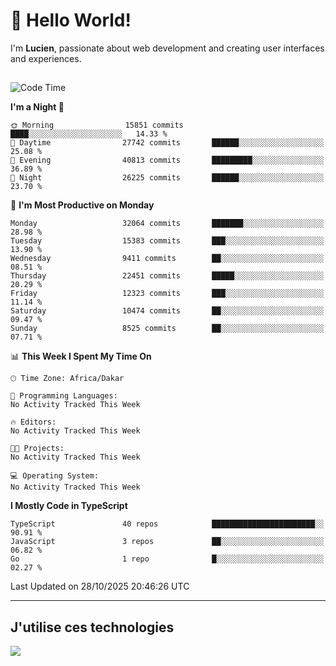 # 👋 Hello World!

I'm **Lucien**, passionate about web development and creating user interfaces and experiences.

##

<!--START_SECTION:waka-->
![Code Time](http://img.shields.io/badge/Code%20Time-3%2C921%20hrs%2018%20mins-blue)

**I'm a Night 🦉** 

```text
🌞 Morning                15851 commits       ████░░░░░░░░░░░░░░░░░░░░░   14.33 % 
🌆 Daytime                27742 commits       ██████░░░░░░░░░░░░░░░░░░░   25.08 % 
🌃 Evening                40813 commits       █████████░░░░░░░░░░░░░░░░   36.89 % 
🌙 Night                  26225 commits       ██████░░░░░░░░░░░░░░░░░░░   23.70 % 
```
📅 **I'm Most Productive on Monday** 

```text
Monday                   32064 commits       ███████░░░░░░░░░░░░░░░░░░   28.98 % 
Tuesday                  15383 commits       ███░░░░░░░░░░░░░░░░░░░░░░   13.90 % 
Wednesday                9411 commits        ██░░░░░░░░░░░░░░░░░░░░░░░   08.51 % 
Thursday                 22451 commits       █████░░░░░░░░░░░░░░░░░░░░   20.29 % 
Friday                   12323 commits       ███░░░░░░░░░░░░░░░░░░░░░░   11.14 % 
Saturday                 10474 commits       ██░░░░░░░░░░░░░░░░░░░░░░░   09.47 % 
Sunday                   8525 commits        ██░░░░░░░░░░░░░░░░░░░░░░░   07.71 % 
```


📊 **This Week I Spent My Time On** 

```text
🕑︎ Time Zone: Africa/Dakar

💬 Programming Languages: 
No Activity Tracked This Week

🔥 Editors: 
No Activity Tracked This Week

🐱‍💻 Projects: 
No Activity Tracked This Week

💻 Operating System: 
No Activity Tracked This Week
```

**I Mostly Code in TypeScript** 

```text
TypeScript               40 repos            ███████████████████████░░   90.91 % 
JavaScript               3 repos             ██░░░░░░░░░░░░░░░░░░░░░░░   06.82 % 
Go                       1 repo              █░░░░░░░░░░░░░░░░░░░░░░░░   02.27 % 
```




 Last Updated on 28/10/2025 20:46:26 UTC
<!--END_SECTION:waka-->
---

## J'utilise ces technologies

<p align="left">
  <a href="https://skillicons.dev">
    <img src="https://skillicons.dev/icons?i=ts,js,go,ruby,css,scss,tailwind,react,vite,nextjs,docker,figma,ableton" />
  </a>
</p>

